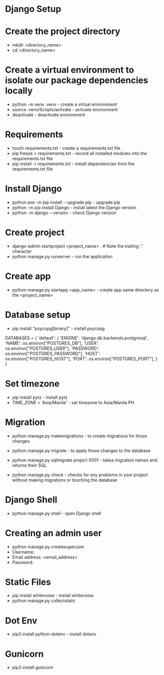 # Django Setup

# Create the project directory
- mkdir <directory_name>
- cd <directory_name>

# Create a virtual environment to isolate our package dependencies locally
- python -m venv .venv - create a virtual environment
- source .venv/Scripts/activate - activate environment
- deactivate - deactivate environment

# Requirements
- touch requirements.txt - create a requirements.txt file
- pip freeze > requirements.txt - record all installed modules into the requirements.txt file
- pip install -r requirements.txt - install dependencies from the requirements.txt file

# Install Django
- python.exe -m pip install --upgrade pip - upgrade pip
- python -m pip install Django - install latest the Django version
- python -m django --version - check Django version

# Create project
- django-admin startproject <project_name> . # Note the trailing '.' character
- python manage.py runserver - run the application

# Create app
- python manage.py startapp <app_name> - create app same directory as the <project_name>

# Database setup
- pip install "psycopg[binary]" - install psycopg

DATABASES = {
    'default': {
        'ENGINE': 'django.db.backends.postgresql',
        'NAME': os.environ["POSTGRES_DB"],
        'USER': os.environ["POSTGRES_USER"],
        'PASSWORD': os.environ["POSTGRES_PASSWORD"],
        'HOST': os.environ["POSTGRES_HOST"],
        'PORT': os.environ["POSTGRES_PORT"],
    }
}

# Set timezone
- pip install pytz - install pytz
- TIME_ZONE = 'Asia/Manila' - set timezone to Asia/Manila PH

# Migration
- python manage.py makemigrations - to create migrations for those changes
- python manage.py migrate - to apply those changes to the database

- python manage.py sqlmigrate project 0001 - takes migration names and returns their SQL
- python manage.py check - checks for any problems in your project without making migrations or touching the database

# Django Shell
- python manage.py shell - open Django shell

# Creating an admin user
- python manage.py createsuperuser
- Username: <username>
- Email address: <email_address>
- Password: <password>

# Static Files
- pip install whitenoise - install whitenoise
- python manage.py collectstatic

# Dot Env
- pip3 install python-dotenv - install dotenv

# Gunicorn
- pip3 install gunicorn